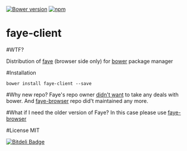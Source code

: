 [![Bower version](https://badge.fury.io/bo/faye-client.svg)](http://badge.fury.io/bo/faye-client)
[![npm](https://img.shields.io/npm/l/express.svg)](https://github.com/Light241/faye-client/blob/master/LICENSE)

# faye-client

#WTF?

Distribution of [faye][1] (browser side only) for [bower][2] package manager

#Installation

`bower install faye-client --save`

#Why new repo?
Faye's repo owner [didn't want][3] to take any deals with bower.
And [faye-browser][4] repo did't maintained any more. 

#What if I need the older version of Faye?
In this case please use [faye-browser][4]

#License
MIT

[1]: https://github.com/faye/faye
[2]: https://bower.io/
[3]: https://github.com/faye/faye/issues/242
[4]: https://github.com/hackers4peace/faye-browser
[5]: https://github.com/hackers4peace/faye-browser/pull/3


[![Bitdeli Badge](https://d2weczhvl823v0.cloudfront.net/Light241/faye-client/trend.png)](https://bitdeli.com/free "Bitdeli Badge")


